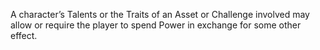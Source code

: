 A character’s Talents or the Traits of an Asset or Challenge involved may allow or require the player to spend Power in exchange for some other effect.
